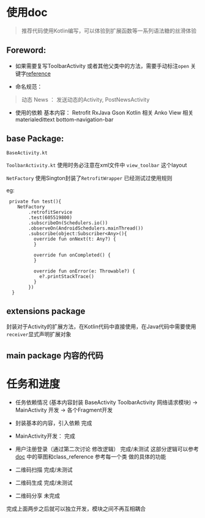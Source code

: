 # 使用doc
> 推荐代码使用Kotlin编写，可以体验到扩展函数等一系列语法糖的丝滑体验
          
## Foreword:
 + 如果需要复写ToolbarActivity 或者其他父类中的方法，需要手动标注``open`` 关键字[reference](https://www.kotlincn.net/docs/reference/classes.html)

 + 命名规范：
  > 动态 News ： 发送动态的Activity, PostNewsActivity

 + 使用的依赖
 基本内容： Retrofit RxJava Gson 
 Kotlin 相关 Anko
 View   相关 materialedittext bottom-navigation-bar 

## base Package:
``BaseActivity.kt`` 

``ToolbarActivity.kt`` 使用时务必注意在xml文件中<include> ``view_toolbar`` 这个layout

``NetFactory`` 使用Sington封装了``RetrofitWrapper`` 已经测试过使用规则

eg:
````
 private fun test(){
    NetFactory
        .retrofitService
        .test(605519800)
        .subscribeOn(Schedulers.io())
        .observeOn(AndroidSchedulers.mainThread())
        .subscribe(object:Subscriber<Any>(){
          override fun onNext(t: Any?) {
          }

          override fun onCompleted() {
          }

          override fun onError(e: Throwable?) {
            e?.printStackTrace()
          }
        })
  }
````

## extensions package 
封装对于Activity的扩展方法，在Kotlin代码中直接使用，在Java代码中需要使用``receiver``显式声明扩展对象

## main package 内容的代码

# 任务和进度
- 任务依赖情况
(基本内容封装 BaseActivity ToolbarActivity 网络请求模块) 
             -> MainActivity 开发 -> 各个Fragment开发 
                
- 封装基本的内容，引入依赖 完成
- MainActivity开发：    完成

- 用户注册登录（通过第二次讨论 修改逻辑） 完成/未测试
这部分逻辑可以参考[doc](https://github.com/SHconnection/SHConnection_doc/tree/master/android_doc)
中的草图和class_reference 参考每一个类 做的具体的功能

- 二维码扫描 完成/未测试
- 二维码生成 完成/未测试
- 二维码分享 未完成 

完成上面两步之后就可以独立开发，模块之间不再互相耦合
